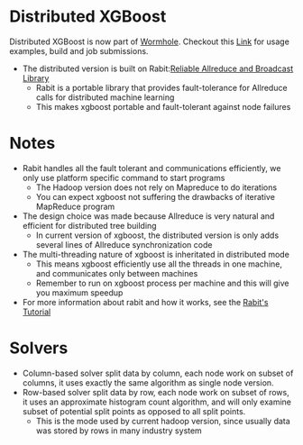 Distributed XGBoost
======
Distributed XGBoost is now part of [Wormhole](https://github.com/dmlc/wormhole).
Checkout this [Link](https://github.com/dmlc/wormhole/tree/master/learn/xgboost) for usage examples, build and job submissions.
* The distributed version is built on Rabit:[Reliable Allreduce and Broadcast Library](https://github.com/dmlc/rabit)
  - Rabit is a portable library that provides fault-tolerance for Allreduce calls for distributed machine learning  
  - This makes xgboost portable and fault-tolerant against node failures

Notes
====
* Rabit handles all the fault tolerant and communications efficiently, we only use platform specific command to start programs
  - The Hadoop version does not rely on Mapreduce to do iterations
  - You can expect xgboost not suffering the drawbacks of iterative MapReduce program
* The design choice was made because Allreduce is very natural and efficient for distributed tree building
  - In current version of xgboost, the distributed version is only adds several lines of Allreduce synchronization code
* The multi-threading nature of xgboost is inheritated in distributed mode
  - This means xgboost efficiently use all the threads in one machine, and communicates only between machines
  - Remember to run on xgboost process per machine and this will give you maximum speedup
* For more information about rabit and how it works, see the [Rabit's Tutorial](https://github.com/dmlc/rabit/tree/master/guide)

Solvers
=====
* Column-based solver split data by column, each node work on subset of columns, 
  it uses exactly the same algorithm as single node version.
* Row-based solver split data by row, each node work on subset of rows,
  it uses an approximate histogram count algorithm, and will only examine subset of 
  potential split points as opposed to all split points.
  - This is the mode used by current hadoop version, since usually data was stored by rows in many industry system
